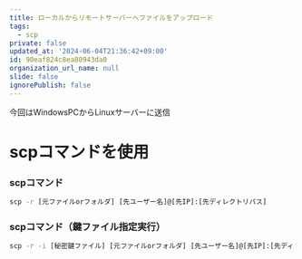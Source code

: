 ```yaml
---
title: ローカルからリモートサーバーへファイルをアップロード
tags:
  - scp
private: false
updated_at: '2024-06-04T21:36:42+09:00'
id: 90eaf824c8ea80943da0
organization_url_name: null
slide: false
ignorePublish: false
---
```

今回はWindowsPCからLinuxサーバーに送信
# scpコマンドを使用
### scpコマンド
```cmd
scp -r [元ファイルorフォルダ] [先ユーザー名]@[先IP]:[先ディレクトリパス]
```
### scpコマンド（鍵ファイル指定実行）
```cmd
scp -r -i [秘密鍵ファイル] [元ファイルorフォルダ] [先ユーザー名]@[先IP]:[先ディレクトリパス]
```

